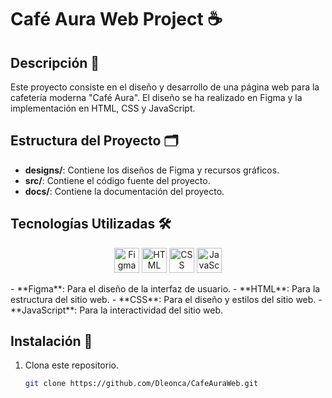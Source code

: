 # Café Aura Web Project ☕

## Descripción 📄
Este proyecto consiste en el diseño y desarrollo de una página web para la cafetería moderna "Café Aura". El diseño se ha realizado en Figma y la implementación en HTML, CSS y JavaScript.

## Estructura del Proyecto 🗂️
- **designs/**: Contiene los diseños de Figma y recursos gráficos.
- **src/**: Contiene el código fuente del proyecto.
- **docs/**: Contiene la documentación del proyecto.

## Tecnologías Utilizadas 🛠️
<p align="center">
  <img src="https://cdn.jsdelivr.net/gh/devicons/devicon/icons/figma/figma-original.svg" alt="Figma" width="40" height="40"/>
  <img src="https://cdn.jsdelivr.net/gh/devicons/devicon/icons/html5/html5-original.svg" alt="HTML" width="40" height="40"/>
  <img src="https://cdn.jsdelivr.net/gh/devicons/devicon/icons/css3/css3-original.svg" alt="CSS" width="40" height="40"/>
  <img src="https://cdn.jsdelivr.net/gh/devicons/devicon/icons/javascript/javascript-original.svg" alt="JavaScript" width="40" height="40"/>
</p>
- **Figma**: Para el diseño de la interfaz de usuario.
- **HTML**: Para la estructura del sitio web.
- **CSS**: Para el diseño y estilos del sitio web.
- **JavaScript**: Para la interactividad del sitio web.

## Instalación 🚀
1. Clona este repositorio.
   ```bash
   git clone https://github.com/Dleonca/CafeAuraWeb.git
